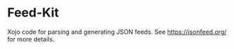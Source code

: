 # Feed-Kit
Xojo code for parsing and generating JSON feeds. See https://jsonfeed.org/ for more details.
